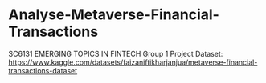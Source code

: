 # Analyse-Metaverse-Financial-Transactions
SC6131 EMERGING TOPICS IN FINTECH
Group 1 Project
Dataset: https://www.kaggle.com/datasets/faizaniftikharjanjua/metaverse-financial-transactions-dataset
